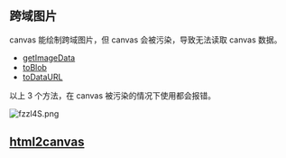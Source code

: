 ## 跨域图片

canvas 能绘制跨域图片，但 canvas 会被污染，导致无法读取 canvas 数据。

- [getImageData](https://developer.mozilla.org/en-US/docs/Web/API/CanvasRenderingContext2D/getImageData)
- [toBlob](https://developer.mozilla.org/en-US/docs/Web/API/HTMLCanvasElement/toBlob)
- [toDataURL](https://developer.mozilla.org/en-US/docs/Web/API/HTMLCanvasElement/toDataURL)

以上 3 个方法，在 canvas 被污染的情况下使用都会报错。

![fzzl4S.png](https://z3.ax1x.com/2021/08/22/fzzl4S.png)

## [html2canvas](https://github.com/niklasvh/html2canvas)
